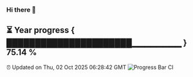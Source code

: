 ### Hi there 👋
⏳ Year progress { ██████████████████████▁▁▁▁▁▁▁▁ } 75.14 %
---
⏰ Updated on Thu, 02 Oct 2025 06:28:42 GMT
![Progress Bar CI](https://github.com/liununu/liununu/workflows/Progress%20Bar%20CI/badge.svg)
